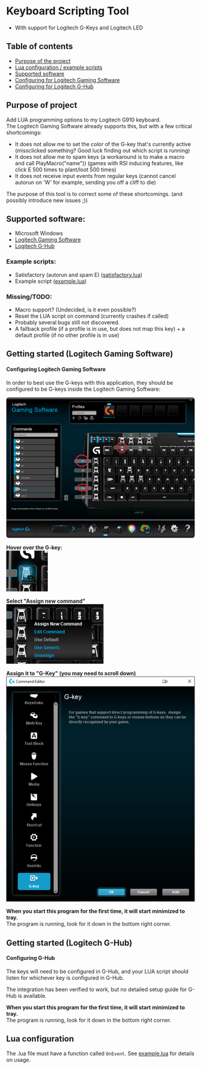 # Keyboard Scripting Tool

- With support for Logitech G-Keys and Logitech LED


## Table of contents
* [Purpose of the project](#purpose-of-project)
* [Lua configuration / example scripts](#lua-configuration)
* [Supported software](#supported-software)
* [Configuring for Logitech Gaming Software](#configuring-logitech-gaming-software)
* [Configuring for Logitech G-Hub](#configuring-g-hub)

## Purpose of project
Add LUA programming options to my Logitech G910 keyboard.  
The Logitech Gaming Software already supports this, but with a few critical shortcomings:
* It does not allow me to set the _color_ of the G-key that's currently active (missclicked something? Good luck finding out which script is running)
* It does not allow me to spam keys (a workaround is to make a macro and call PlayMacro("name")) (games with RSI inducing features, like click E 500 times to plant/loot 500 times)
* It does not receive input events from regular keys (cannot cancel autorun on 'W' for example, sending you off a cliff to die)

The purpose of this tool is to correct some of these shortcomings. (and possibly introduce new issues ;))  



## Supported software:
* Microsoft Windows
* [Logitech Gaming Software](#configuring-logitech-gaming-software)
* [Logitech G-Hub](#configuring-g-hub)


### Example scripts:
* Satisfactory (autorun and spam E) ([satisfactory.lua](./Docs/satisfactory.lua))
* Example script ([example.lua](./Logitech/Resources/example.lua))

### Missing/TODO:
* Macro support? (Undecided, is it even possible?)
* Reset the LUA script on command (currently crashes if called)
* Probably several bugs still not discovered.
* A fallback profile (if a profile is in use, but does not map this key) + a default profile (if no other profile is in use)
 

## Getting started (Logitech Gaming Software)
#### Configuring Logitech Gaming Software

In order to best use the G-keys with this application, they should be configured to be G-keys inside the Logitech Gaming Software:

![](Docs/overlay.png)  

**Hover over the G-key:**  
![](Docs/hover.png)

**Select "Assign new command"**  
![](Docs/assign-new-command.png)

**Assign it to "G-Key" (you may need to scroll down)**   
![](Docs/gkey.png)

**When you start this program for the first time, it will start minimized to tray.**  
The program is running, look for it down in the bottom right corner.


## Getting started (Logitech G-Hub)
#### Configuring G-Hub

The keys will need to be configured in G-Hub, and your LUA script should listen for whichever key is configured in G-Hub.  

The integration has been verified to work, but no detailed setup guide for G-Hub is available.  

**When you start this program for the first time, it will start minimized to tray.**  
The program is running, look for it down in the bottom right corner.


## Lua configuration  

The .lua file must have a function called `OnEvent`. See [example.lua](./Logitech/Resources/example.lua) for details on usage.

